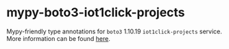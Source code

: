 # mypy-boto3-iot1click-projects

Mypy-friendly type annotations for `boto3` 1.10.19 `iot1click-projects` service.
More information can be found [here](https://github.com/vemel/mypy_boto3).